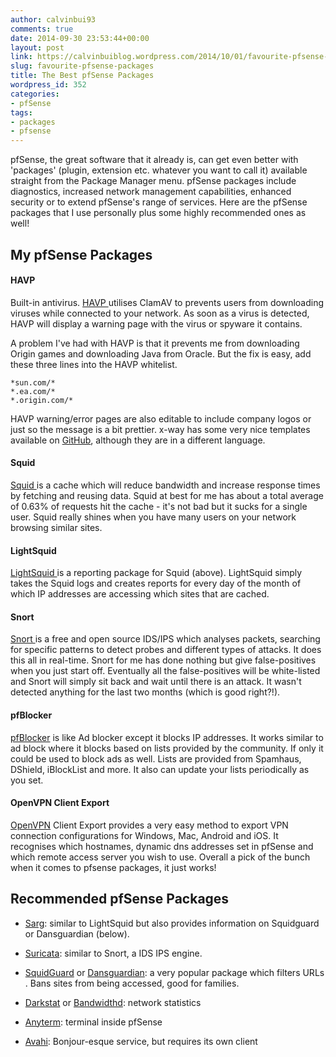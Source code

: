 ```yaml
---
author: calvinbui93
comments: true
date: 2014-09-30 23:53:44+00:00
layout: post
link: https://calvinbuiblog.wordpress.com/2014/10/01/favourite-pfsense-packages/
slug: favourite-pfsense-packages
title: The Best pfSense Packages
wordpress_id: 352
categories:
- pfSense
tags:
- packages
- pfsense
---
```


pfSense, the great software that it already is, can get even better with 'packages' (plugin, extension etc. whatever you want to call it) available straight from the Package Manager menu. pfSense packages include diagnostics, increased network management capabilities, enhanced security or to extend pfSense's range of services. Here are the pfSense packages that I use personally plus some highly recommended ones as well!

<!-- more -->


## My pfSense Packages




#### HAVP


Built-in antivirus. [HAVP ](http://www.server-side.de/)utilises ClamAV to prevents users from downloading viruses while connected to your network. As soon as a virus is detected, HAVP will display a warning page with the virus or spyware it contains.

A problem I've had with HAVP is that it prevents me from downloading Origin games and downloading Java from Oracle. But the fix is easy, add these three lines into the HAVP whitelist.

    
    *sun.com/*
    *.ea.com/*
    *.origin.com/*


HAVP warning/error pages are also editable to include company logos or just so the message is a bit prettier. x-way has some very nice templates available on [GitHub](https://github.com/x-way/havp-templates), although they are in a different language.


#### Squid


[Squid ](http://www.squid-cache.org/)is a cache which will reduce bandwidth and increase response times by fetching and reusing data. Squid at best for me has about a total average of 0.63% of requests hit the cache - it's not bad but it sucks for a single user. Squid really shines when you have many users on your network browsing similar sites.


#### LightSquid


[LightSquid ](http://lightsquid.sourceforge.net/)is a reporting package for Squid (above). LightSquid simply takes the Squid logs and creates reports for every day of the month of which IP addresses are accessing which sites that are cached.


#### Snort


[Snort ](https://www.snort.org/)is a free and open source IDS/IPS which analyses packets, searching for specific patterns to detect probes and different types of attacks. It does this all in real-time. Snort for me has done nothing but give false-positives when you just start off. Eventually all the false-positives will be white-listed and Snort will simply sit back and wait until there is an attack. It wasn't detected anything for the last two months (which is good right?!).


#### pfBlocker


[pfBlocker](https://doc.pfsense.org/index.php/Pfblocker) is like Ad blocker except it blocks IP addresses. It works similar to ad block where it blocks based on lists provided by the community. If only it could be used to block ads as well. Lists are provided from Spamhaus, DShield, iBlockList and more. It also can update your lists periodically as you set.


#### OpenVPN Client Export


[OpenVPN](https://openvpn.net) Client Export provides a very easy method to export VPN connection configurations for Windows, Mac, Android and iOS. It recognises which hostnames, dynamic dns addresses set in pfSense and which remote access server you wish to use. Overall a pick of the bunch when it comes to pfsense packages, it just works!


## Recommended pfSense Packages





	
  * [Sarg](http://sourceforge.net/projects/sarg/): similar to LightSquid but also provides information on Squidguard or Dansguardian (below).

	
  * [Suricata](http://suricata-ids.org/): similar to Snort, a IDS IPS engine.

	
  * [SquidGuard](http://www.squidguard.org/) or [Dansguardian](http://dansguardian.org/): a very popular package which filters URLs . Bans sites from being accessed, good for families.

	
  * [Darkstat](https://unix4lyfe.org/darkstat/) or [Bandwidthd](http://bandwidthd.sourceforge.net/): network statistics

	
  * [Anyterm](http://anyterm.org/): terminal inside pfSense

	
  * [Avahi](http://avahi.org/): Bonjour-esque service, but requires its own client





